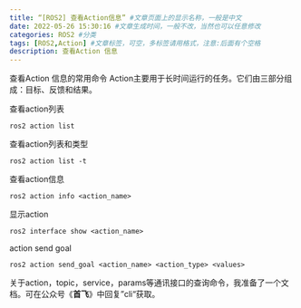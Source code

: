 ```yaml
---
title: “[ROS2] 查看Action信息” #文章页面上的显示名称，一般是中文
date: 2022-05-26 15:30:16 #文章生成时间，一般不改，当然也可以任意修改
categories: ROS2 #分类
tags: [ROS2,Action] #文章标签，可空，多标签请用格式，注意:后面有个空格
description: 查看Action 信息
---
```


查看Action 信息的常用命令
Action主要用于长时间运行的任务。它们由三部分组成：目标、反馈和结果。

查看action列表
```
ros2 action list
```

查看action列表和类型
```
ros2 action list -t
```

查看action信息
```
ros2 action info <action_name>
```

显示action
```
ros2 interface show <action_name>
```

action send goal
```
ros2 action send_goal <action_name> <action_type> <values>
```



关于action，topic，service，params等通讯接口的查询命令，我准备了一个文档。可在公众号《**首飞**》中回复”cli“获取。
